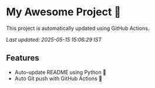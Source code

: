 # My Awesome Project 🚀

This project is automatically updated using GitHub Actions.

_Last updated: 2025-05-15 15:06:29 IST_

## Features
- Auto-update README using Python 🐍
- Auto Git push with GitHub Actions 🤖
